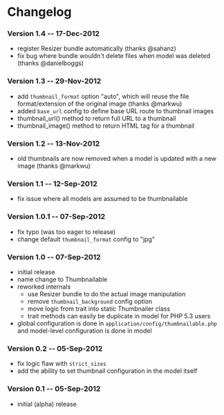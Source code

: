 # Changelog


### Version 1.4 -- 17-Dec-2012

- register Resizer bundle automatically (thanks @sahanz)
- fix bug where bundle wouldn't delete files when model was deleted (thanks @danielboggs)


### Version 1.3 -- 29-Nov-2012

- add `thumbnail_format` option "auto", which will reuse the file format/extension
  of the original image (thanks @markwu)
- added `base_url` config to define base URL route to thumbnail images
- thumbnail_url() method to return full URL to a thumbnail
- thumbnail_image() method to return HTML tag for a thumbnail


### Version 1.2 -- 13-Nov-2012

- old thumbnails are now removed when a model is updated with a new image (thanks @markwu)


### Version 1.1 -- 12-Sep-2012

- fix issue where all models are assumed to be thumbnailable


### Version 1.0.1 -- 07-Sep-2012

- fix typo (was too eager to release)
- change default `thumbnail_format` config to "jpg"


### Version 1.0 -- 07-Sep-2012

- initial release
- name change to Thumbnailable
- reworked internals
	- use Resizer bundle to do the actual image manipulation
	- remove `thumbnail_background` config option
	- move logic from trait into static Thumbnailer class
	- trait methods can easily be duplicate in model for PHP 5.3 users
- global configuration is done in `application/config/thumbnailable.php` and
  model-level configuration is done in model


### Version 0.2 -- 05-Sep-2012

- fix logic flaw with `strict_sizes`
- add the ability to set thumbnail configuration in the model itself


### Version 0.1 -- 05-Sep-2012

- initial (alpha) release
